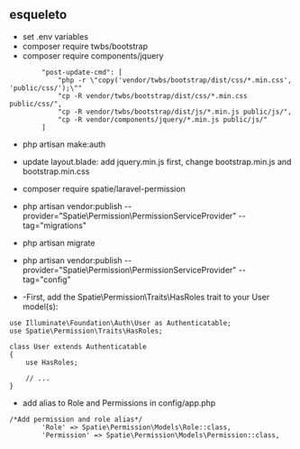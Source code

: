 ## esqueleto

- set .env variables
- composer require twbs/bootstrap
- composer require components/jquery
```
        "post-update-cmd": [
            "php -r \"copy('vendor/twbs/bootstrap/dist/css/*.min.css', 'public/css/');\""
            "cp -R vendor/twbs/bootstrap/dist/css/*.min.css public/css/",
            "cp -R vendor/twbs/bootstrap/dist/js/*.min.js public/js/",
            "cp -R vendor/components/jquery/*.min.js public/js/"
        ]
```

- php artisan make:auth
- update layout.blade: add jquery.min.js first, change bootstrap.min.js and bootstrap.min.css
- composer require spatie/laravel-permission
- php artisan vendor:publish --provider="Spatie\Permission\PermissionServiceProvider" --tag="migrations"
- php artisan migrate
- php artisan vendor:publish --provider="Spatie\Permission\PermissionServiceProvider" --tag="config"

- -First, add the Spatie\Permission\Traits\HasRoles trait to your User model(s):

```
use Illuminate\Foundation\Auth\User as Authenticatable;
use Spatie\Permission\Traits\HasRoles;

class User extends Authenticatable
{
    use HasRoles;

    // ...
}
```
- add alias to Role and Permissions in config/app.php
```
/*Add permission and role alias*/
        'Role' => Spatie\Permission\Models\Role::class,
        'Permission' => Spatie\Permission\Models\Permission::class,
```
